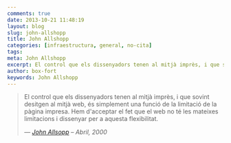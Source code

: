 ```yaml
---
comments: true
date: 2013-10-21 11:48:19
layout: blog
slug: john-allshopp
title: John Allshopp
categories: [infraestructura, general, no-cita]
tags:
meta: John Allshopp
excerpt: El control que els dissenyadors tenen al mitjà imprès, i que sovint desitgen al mitjà web, és simplement una funció de la limitació de la pàgina impresa.
author: box-fort
keywords: John Allshopp
---
```


<blockquote>
	<p>El control que els dissenyadors tenen al mitjà imprès, i que sovint desitgen al mitjà web, és simplement una funció de la limitació de la pàgina impresa. Hem d'acceptar el fet que el web no té les mateixes limitacions i dissenyar per a aquesta flexibilitat.</p>
	<footer>&mdash; <cite><a rel="external" title="A Dao of Web Design · An A List Apart Article" hreflang="en" href="http://www.alistapart.com/articles/dao">John Allsopp</a> &ndash; Abril, 2000</cite></footer>
</blockquote>